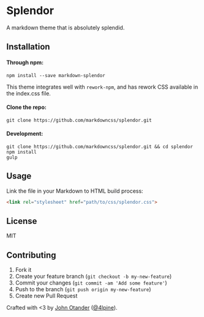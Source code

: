 # Splendor

A markdown theme that is absolutely splendid.

## Installation

#### Through npm:

```
npm install --save markdown-splendor
```

This theme integrates well with `rework-npm`, and has rework CSS available in the index.css file.

#### Clone the repo:

```
git clone https://github.com/markdowncss/splendor.git
```

#### Development:

```
git clone https://github.com/markdowncss/splendor.git && cd splendor
npm install
gulp
```

## Usage

Link the file in your Markdown to HTML build process:

```html
<link rel="stylesheet" href="path/to/css/splendor.css">
```

## License

MIT

## Contributing

1. Fork it
2. Create your feature branch (`git checkout -b my-new-feature`)
3. Commit your changes (`git commit -am 'Add some feature'`)
4. Push to the branch (`git push origin my-new-feature`)
5. Create new Pull Request

Crafted with <3 by [John Otander](http://johnotander.com) ([@4lpine](https://twitter.com/4lpine)).
